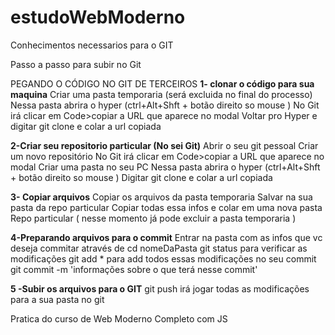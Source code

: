 # estudoWebModerno
Conhecimentos necessarios para o GIT

Passo a passo para subir no Git

PEGANDO O CÓDIGO NO GIT DE TERCEIROS
**1- clonar o código para sua maquina**
Criar uma pasta temporaria (será excluida no final do processo)
Nessa pasta abrira o hyper (ctrl+Alt+Shft + botão direito so mouse )
No Git irá clicar em Code>copiar a URL que aparece no modal 
Voltar pro Hyper e digitar git clone e colar a url copiada

**2-Criar seu repositorio particular (No sei Git)**
Abrir o seu git pessoal
Criar um novo repositório 
No Git irá clicar em Code>copiar a URL que aparece no modal 
Criar uma pasta no seu PC 
Nessa pasta abrira o hyper (ctrl+Alt+Shft + botão direito so mouse )
Digitar git clone e colar a url copiada 

**3- Copiar arquivos**
Copiar os arquivos da pasta temporaria 
Salvar na sua pasta da repo particular 
Copiar todas essa infos e colar em uma nova pasta Repo particular ( nesse momento já pode excluir a pasta temporaria )



**4-Preparando arquivos para o commit**
Entrar na pasta com as infos que vc deseja commitar através de cd nomeDaPasta 
git status para verificar as modificações 
git add * para add todos essas modificações no seu commit
git commit -m 'informações sobre o que terá nesse commit'

**5 -Subir os arquivos para o GIT**
git push irá jogar todas as modificações para a sua pasta no git


Pratica do curso de Web Moderno Completo com JS

